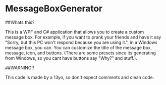 # MessageBoxGenerator

##Whats this?

This is a WPF and C# application that allows you to create a custom message box. For example, if you want to prank your friends and have it say "Sorry, but this PC won't respond because you are using it.", in a Windows message box, you can. You can customize the title of the message box, message, icon, and buttons. (There are some presets since its generating from Windows, so you cant have buttons say "Why?" and stuff.).

##WARNING!!

This code is made by a 13yo, so don't expect comments and clean code.
